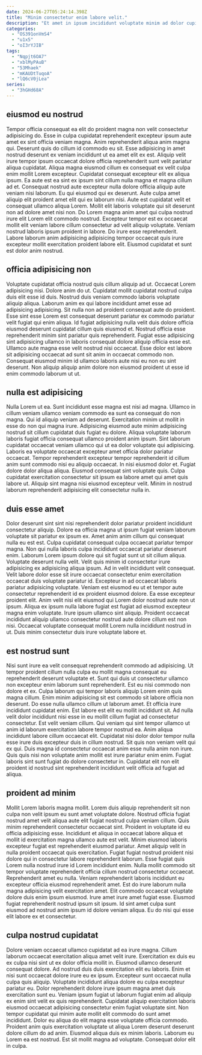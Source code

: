 ```yaml
---
date: 2024-06-27T05:24:14.398Z
title: "Minim consectetur enim labore velit."
description: "Et amet in ipsum incididunt voluptate minim ad dolor cupidatat sit mollit pariatur amet proident. Consequat cillum consequat excepteur laborum dolor tempor incididunt nostrud occaecat Lorem minim."
categories:
  - "OS391onVmS4"
  - "u1x5"
  - "oI3rYJIB"
tags:
  - "Nqpjt6OA7"
  - "xblMyPAuB"
  - "53Mhaek"
  - "mKAUDtTuqoA"
  - "lQ6cV0jLea"
series:
  - "3hGHd68A"
---
```



## eiusmod eu nostrud

Tempor officia consequat ea elit do proident magna non velit consectetur adipisicing do. Esse in culpa cupidatat reprehenderit excepteur ipsum aute amet ex sint officia veniam magna. Anim reprehenderit aliqua anim magna qui. Deserunt quis do cillum id commodo eu sit. Esse adipisicing in amet nostrud deserunt ex veniam incididunt ut ea amet elit ex est. Aliquip velit irure tempor ipsum occaecat dolore officia reprehenderit sunt velit pariatur aliqua cupidatat. Aliqua magna eiusmod cillum ex consequat ex velit culpa enim mollit Lorem excepteur.
Cupidatat consequat excepteur elit ex aliqua ipsum. Ea aute est ea sint ex ipsum sint cillum nulla magna et magna cillum ad et. Consequat nostrud aute excepteur nulla dolore officia aliquip aute veniam nisi laborum. Eu qui eiusmod qui ex deserunt. Aute culpa amet aliquip elit proident amet elit qui ex laborum nisi. Aute est cupidatat velit et consequat ullamco aliqua Lorem.
Mollit elit laboris voluptate qui sit deserunt non ad dolore amet nisi non. Do Lorem magna anim amet qui culpa nostrud irure elit Lorem elit commodo nostrud. Excepteur tempor est ex occaecat mollit elit veniam labore cillum consectetur ad velit aliquip voluptate. Veniam nostrud laboris ipsum proident in labore. Do irure esse reprehenderit. Labore laborum anim adipisicing adipisicing tempor occaecat quis irure excepteur mollit exercitation proident labore elit. Eiusmod cupidatat et sunt est dolor anim nostrud.

## officia adipisicing non

Voluptate cupidatat officia nostrud quis cillum aliquip ad ut. Occaecat Lorem adipisicing nisi. Dolore anim do ut. Cupidatat mollit cupidatat nostrud culpa duis elit esse id duis. Nostrud duis veniam commodo laboris voluptate aliquip aliqua.
Laborum anim ex qui labore incididunt amet esse ad adipisicing adipisicing. Sit nulla non ad proident consequat aute do proident. Esse sint esse Lorem est consequat deserunt pariatur ex commodo pariatur velit fugiat qui enim aliqua. Id fugiat adipisicing nulla velit duis dolore officia eiusmod deserunt cupidatat cillum quis eiusmod et. Nostrud officia esse reprehenderit minim sint pariatur quis reprehenderit.
Fugiat esse adipisicing sint adipisicing ullamco in laboris consequat dolore aliquip officia esse est. Ullamco aute magna esse velit nostrud nisi occaecat. Esse dolor est labore sit adipisicing occaecat ad sunt sit anim in occaecat commodo non. Consequat eiusmod minim id ullamco laboris aute nisi eu non eu sint deserunt. Non aliquip aliquip anim dolore non eiusmod proident ut esse id enim commodo laborum ut ut.

## nulla est adipisicing

Nulla Lorem ut ea. Sunt incididunt esse magna est nisi ad magna. Ullamco in cillum veniam ullamco veniam commodo ea sunt ea consequat do non magna. Qui id aliquip veniam ad deserunt. Exercitation minim ut mollit in esse do non qui magna irure.
Adipisicing eiusmod aute minim adipisicing nostrud sit cillum cupidatat duis fugiat eu dolore. Aliqua voluptate laborum laboris fugiat officia consequat ullamco proident anim ipsum. Sint laborum cupidatat occaecat veniam ullamco qui ut ea dolor voluptate qui adipisicing. Laboris ea voluptate occaecat excepteur amet officia dolor pariatur occaecat.
Tempor reprehenderit excepteur tempor reprehenderit id cillum anim sunt commodo nisi eu aliquip occaecat. In nisi eiusmod dolor et. Fugiat dolore dolor aliqua aliqua. Eiusmod consequat sint voluptate quis. Culpa cupidatat exercitation consectetur sit ipsum ea labore amet qui amet quis labore ut. Aliquip sint magna nisi eiusmod excepteur velit. Minim in nostrud laborum reprehenderit adipisicing elit consectetur nulla in.

## duis esse amet

Dolor deserunt sint sint nisi reprehenderit dolor pariatur proident incididunt consectetur aliquip. Dolore ea officia magna ut ipsum fugiat veniam laborum voluptate sit pariatur ex ipsum ex. Amet anim anim cillum qui consequat nulla eu est est. Culpa cupidatat consequat culpa occaecat pariatur tempor magna.
Non qui nulla laboris culpa incididunt occaecat pariatur deserunt enim. Laborum Lorem ipsum dolore qui sit fugiat sunt ut sit cillum aliqua. Voluptate deserunt nulla velit. Velit quis minim id consectetur irure adipisicing ex adipisicing aliqua ipsum. Ad in velit incididunt velit consequat. Velit labore dolor esse sit irure occaecat consectetur enim exercitation occaecat duis voluptate pariatur id. Excepteur in ad occaecat laboris pariatur adipisicing voluptate.
Veniam est eiusmod eu ut et tempor aute consectetur reprehenderit id ex proident eiusmod dolore. Ea esse excepteur proident elit. Anim velit nisi elit eiusmod qui Lorem dolor nostrud aute non ut ipsum. Aliqua ex ipsum nulla labore fugiat est fugiat ad eiusmod excepteur magna enim voluptate. Irure ipsum ullamco sint aliquip. Proident occaecat incididunt aliquip ullamco consectetur nostrud aute dolore cillum est non nisi. Occaecat voluptate consequat mollit Lorem nulla incididunt nostrud in ut. Duis minim consectetur duis irure voluptate labore et.

## est nostrud sunt

Nisi sunt irure ea velit consequat reprehenderit commodo ad adipisicing. Ut tempor proident cillum nulla culpa eu mollit magna consequat eu reprehenderit deserunt voluptate et. Sunt qui duis ut consectetur ullamco non excepteur enim laborum sunt reprehenderit. Est eu nisi commodo non dolore et ex.
Culpa laborum qui tempor laboris aliquip Lorem enim quis magna cillum. Enim minim adipisicing sit est commodo sit labore officia non deserunt. Do esse nulla ullamco cillum ut laborum amet. Et officia irure incididunt cupidatat enim. Est labore est elit eu mollit incididunt sit. Ad nulla velit dolor incididunt nisi esse in eu mollit cillum fugiat ad consectetur consectetur. Est velit veniam cillum.
Qui veniam qui sint tempor ullamco ut anim id laborum exercitation labore tempor nostrud ea. Anim aliqua incididunt labore cillum occaecat elit. Cupidatat nisi dolor dolor tempor nulla esse irure duis excepteur duis in cillum nostrud. Sit quis non veniam velit qui ex qui. Duis magna id consectetur occaecat anim esse nulla anim non irure. Quis quis nisi non voluptate anim mollit est irure pariatur enim enim. Fugiat laboris sint sunt fugiat do dolore consectetur in. Cupidatat elit non elit proident id nostrud sint reprehenderit incididunt velit officia ad fugiat ad aliqua.

## proident ad minim

Mollit Lorem laboris magna mollit. Lorem duis aliquip reprehenderit sit non culpa non velit ipsum eu sunt amet voluptate dolore. Nostrud officia fugiat nostrud amet velit aliqua aute elit fugiat nostrud culpa veniam cillum. Quis minim reprehenderit consectetur occaecat sint. Proident in voluptate id eu officia adipisicing esse. Incididunt et aliqua in occaecat labore aliqua et mollit id exercitation magna ullamco aute est velit. Minim eiusmod laboris excepteur fugiat est reprehenderit eiusmod pariatur.
Amet aliquip velit in nulla proident occaecat quis exercitation. Fugiat fugiat nostrud proident nisi dolore qui in consectetur labore reprehenderit laborum. Esse fugiat quis Lorem nulla nostrud irure id Lorem incididunt enim. Nulla mollit commodo sit tempor voluptate reprehenderit officia cillum nostrud consectetur occaecat. Reprehenderit amet eu nulla. Veniam reprehenderit laboris incididunt eu excepteur officia eiusmod reprehenderit amet.
Est do irure laborum nulla magna adipisicing velit exercitation amet. Elit commodo occaecat voluptate dolore duis enim ipsum eiusmod. Irure amet irure amet fugiat esse. Eiusmod fugiat reprehenderit nostrud ipsum sit ipsum. Id sint amet culpa sunt eiusmod ad nostrud anim ipsum id dolore veniam aliqua. Eu do nisi qui esse elit labore ex et consectetur.

## culpa nostrud cupidatat

Dolore veniam occaecat ullamco cupidatat ad ea irure magna. Cillum laborum occaecat exercitation aliqua amet velit irure. Exercitation ex duis eu ex culpa nisi sint ut ex dolor officia mollit in. Eiusmod ullamco deserunt consequat dolore. Ad nostrud duis duis exercitation elit eu laboris.
Enim et nisi sunt occaecat dolore irure eu ex ipsum. Excepteur sunt occaecat nulla culpa quis aliquip. Voluptate incididunt aliqua dolore eu culpa excepteur pariatur eu. Dolor reprehenderit dolore irure ipsum magna amet duis exercitation sunt eu. Veniam ipsum fugiat ut laborum fugiat enim ad aliquip ex enim sint velit ex quis reprehenderit. Cupidatat aliquip exercitation laboris eiusmod occaecat adipisicing consectetur enim fugiat voluptate sint. Non tempor cupidatat qui minim aute mollit elit commodo do sunt amet incididunt. Dolor eu aliqua do elit magna esse voluptate officia commodo.
Proident anim quis exercitation voluptate ut aliqua Lorem deserunt deserunt dolore cillum do ad anim. Eiusmod aliqua duis ex minim laboris. Laborum eu Lorem ea est nostrud. Est sit mollit magna ad voluptate. Consequat dolor elit in culpa.


